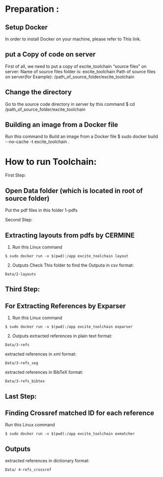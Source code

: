 # Preparation :
## Setup Docker
In order to install Docker on your machine, please refer to This link.

## put a Copy of code on server
First of all,  we need to put a copy of excite_toolchain “source files” on server:
Name of source files folder is: excite_toolchain
Path of source files on server(for Example): /path_of_source_folder/excite_toolchain

## Change the directory
Go to the source code directory in server by this command
$ cd /path_of_source_folder/excite_toolchain

## Building an image from a Docker file
Run this command to Build an image from a Docker file
$ sudo docker build --no-cache -t excite_toolchain . 

# How to run Toolchain:
First Step:

## Open Data folder (which is located in root of source folder)
Put the pdf files in this folder 1-pdfs

Second Step:
## Extracting layouts from pdfs by CERMINE

1. Run this Linux command
```
$ sudo docker run -v $(pwd):/app excite_toolchain layout
```

2. Outputs
Check This folder to find the Outputa in csv format:
```
Data/2-layouts
```
## Third Step:
## For Extracting References by Exparser

1. Run this Linux command
```
$ sudo docker run -v $(pwd):/app excite_toolchain exparser
```

2. Outputs
extracted references in plain text format:
```
Data/3-refs
```

extracted references in xml format:
```
Data/3-refs_seg
```

extracted references in BibTeX format: 
```
Data/3-refs_bibtex 
```

## Last Step:
## Finding Crossref matched ID for each reference
Run this Linux command
```
$ sudo docker run -v $(pwd):/app excite_toolchain exmatcher
```

## Outputs
extracted references in dictionary format: 
```
Data/ 4-refs_crossref
```